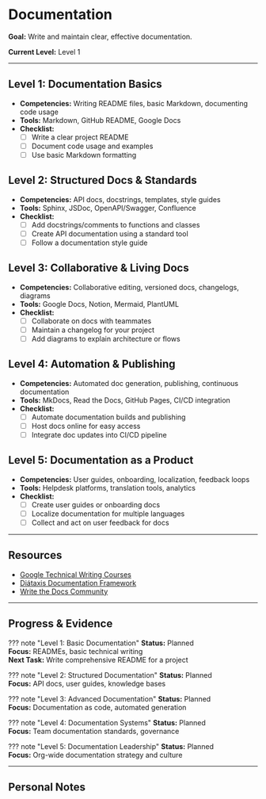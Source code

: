 # Documentation

**Goal:** Write and maintain clear, effective documentation.

**Current Level:** Level 1

---

## Level 1: Documentation Basics
- **Competencies:** Writing README files, basic Markdown, documenting code usage
- **Tools:** Markdown, GitHub README, Google Docs
- **Checklist:**
  - [ ] Write a clear project README
  - [ ] Document code usage and examples
  - [ ] Use basic Markdown formatting

## Level 2: Structured Docs & Standards
- **Competencies:** API docs, docstrings, templates, style guides
- **Tools:** Sphinx, JSDoc, OpenAPI/Swagger, Confluence
- **Checklist:**
  - [ ] Add docstrings/comments to functions and classes
  - [ ] Create API documentation using a standard tool
  - [ ] Follow a documentation style guide

## Level 3: Collaborative & Living Docs
- **Competencies:** Collaborative editing, versioned docs, changelogs, diagrams
- **Tools:** Google Docs, Notion, Mermaid, PlantUML
- **Checklist:**
  - [ ] Collaborate on docs with teammates
  - [ ] Maintain a changelog for your project
  - [ ] Add diagrams to explain architecture or flows

## Level 4: Automation & Publishing
- **Competencies:** Automated doc generation, publishing, continuous documentation
- **Tools:** MkDocs, Read the Docs, GitHub Pages, CI/CD integration
- **Checklist:**
  - [ ] Automate documentation builds and publishing
  - [ ] Host docs online for easy access
  - [ ] Integrate doc updates into CI/CD pipeline

## Level 5: Documentation as a Product
- **Competencies:** User guides, onboarding, localization, feedback loops
- **Tools:** Helpdesk platforms, translation tools, analytics
- **Checklist:**
  - [ ] Create user guides or onboarding docs
  - [ ] Localize documentation for multiple languages
  - [ ] Collect and act on user feedback for docs

---

## Resources
- [Google Technical Writing Courses](https://developers.google.com/tech-writing)
- [Diátaxis Documentation Framework](https://diataxis.fr/)
- [Write the Docs Community](https://www.writethedocs.org/)

---

## Progress & Evidence

??? note "Level 1: Basic Documentation"
    **Status:** Planned  
    **Focus:** READMEs, basic technical writing  
    **Next Task:** Write comprehensive README for a project

??? note "Level 2: Structured Documentation"
    **Status:** Planned  
    **Focus:** API docs, user guides, knowledge bases

??? note "Level 3: Advanced Documentation"
    **Status:** Planned  
    **Focus:** Documentation as code, automated generation

??? note "Level 4: Documentation Systems"
    **Status:** Planned  
    **Focus:** Team documentation standards, governance

??? note "Level 5: Documentation Leadership"
    **Status:** Planned  
    **Focus:** Org-wide documentation strategy and culture

---

## Personal Notes